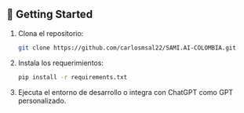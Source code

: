 ## 🚀 Getting Started

1. Clona el repositorio:
   ```bash
   git clone https://github.com/carlosmsal22/SAMI.AI-COLOMBIA.git
   ```

2. Instala los requerimientos:
   ```bash
   pip install -r requirements.txt
   ```

3. Ejecuta el entorno de desarrollo o integra con ChatGPT como GPT personalizado.